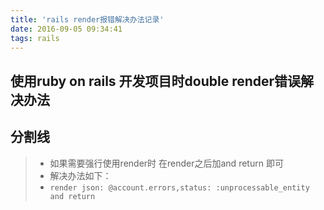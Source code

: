 ```yaml
---
title: 'rails render报错解决办法记录'
date: 2016-09-05 09:34:41
tags: rails
---
```

使用ruby on rails 开发项目时double render错误解决办法
------
分割线
------
>* 如果需要强行使用render时 在render之后加and return 即可
>* 解决办法如下：
>*	`render json: @account.errors,status: :unprocessable_entity and return`
